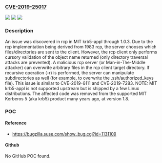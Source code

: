 ### [CVE-2019-25017](https://cve.mitre.org/cgi-bin/cvename.cgi?name=CVE-2019-25017)
![](https://img.shields.io/static/v1?label=Product&message=n%2Fa&color=blue)
![](https://img.shields.io/static/v1?label=Version&message=n%2Fa&color=blue)
![](https://img.shields.io/static/v1?label=Vulnerability&message=n%2Fa&color=brighgreen)

### Description

An issue was discovered in rcp in MIT krb5-appl through 1.0.3. Due to the rcp implementation being derived from 1983 rcp, the server chooses which files/directories are sent to the client. However, the rcp client only performs cursory validation of the object name returned (only directory traversal attacks are prevented). A malicious rcp server (or Man-in-The-Middle attacker) can overwrite arbitrary files in the rcp client target directory. If recursive operation (-r) is performed, the server can manipulate subdirectories as well (for example, to overwrite the .ssh/authorized_keys file). This issue is similar to CVE-2019-6111 and CVE-2019-7283. NOTE: MIT krb5-appl is not supported upstream but is shipped by a few Linux distributions. The affected code was removed from the supported MIT Kerberos 5 (aka krb5) product many years ago, at version 1.8.

### POC

#### Reference
- https://bugzilla.suse.com/show_bug.cgi?id=1131109

#### Github
No GitHub POC found.

